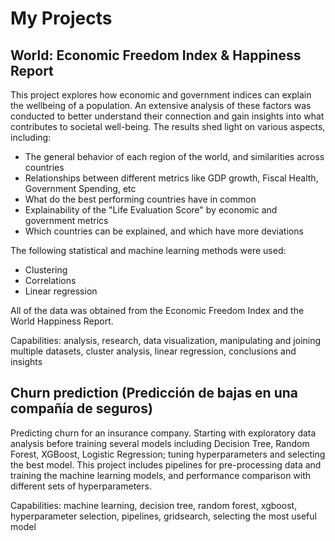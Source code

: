 # My Projects
## World: Economic Freedom Index & Happiness Report
This project explores how economic and government indices can explain the wellbeing of a population. An extensive analysis of these factors was conducted to better understand their connection and gain insights into what contributes to societal well-being. The results shed light on various aspects, including:
- The general behavior of each region of the world, and similarities across countries
- Relationships between different metrics like GDP growth, Fiscal Health, Government Spending, etc
- What do the best performing countries have in common
- Explainability of the "Life Evaluation Score" by economic and government metrics
- Which countries can be explained, and which have more deviations

The following statistical and machine learning methods were used:
- Clustering
- Correlations
- Linear regression

All of the data was obtained from the Economic Freedom Index and the World Happiness Report.

Capabilities: analysis, research, data visualization, manipulating and joining multiple datasets, cluster analysis, linear regression, conclusions and insights


## Churn prediction (Predicción de bajas en una compañía de seguros)
Predicting churn for an insurance company. Starting with exploratory data analysis before training several models including Decision Tree, Random Forest, XGBoost, Logistic Regression; tuning hyperparameters and selecting the best model. This project includes pipelines for pre-processing data and training the machine learning models, and performance comparison with different sets of hyperparameters.

Capabilities: machine learning, decision tree, random forest, xgboost, hyperparameter selection, pipelines, gridsearch, selecting the most useful model

<!---
mmarzora/mmarzora is a ✨ special ✨ repository because its `README.md` (this file) appears on your GitHub profile.
You can click the Preview link to take a look at your changes.
--->
